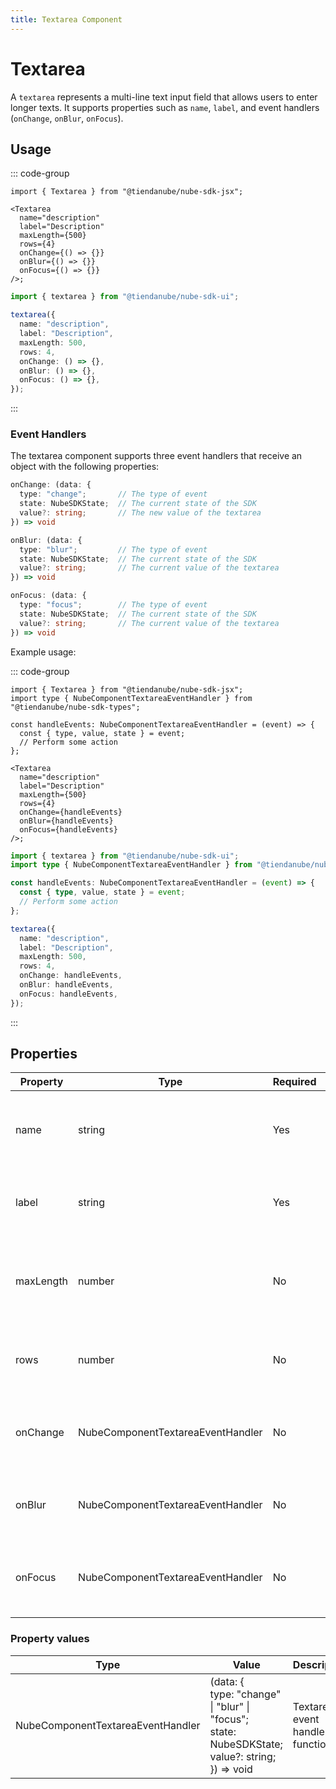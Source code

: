 ```yaml
---
title: Textarea Component
---
```


# Textarea

A `textarea` represents a multi-line text input field that allows users to enter longer texts.
It supports properties such as `name`, `label`, and event handlers (`onChange`, `onBlur`, `onFocus`).

## Usage

::: code-group

```tsx [JSX]
import { Textarea } from "@tiendanube/nube-sdk-jsx";

<Textarea
  name="description"
  label="Description"
  maxLength={500}
  rows={4}
  onChange={() => {}}
  onBlur={() => {}}
  onFocus={() => {}}
/>;
```

```typescript [Declarative]
import { textarea } from "@tiendanube/nube-sdk-ui";

textarea({
  name: "description",
  label: "Description",
  maxLength: 500,
  rows: 4,
  onChange: () => {},
  onBlur: () => {},
  onFocus: () => {},
});
```

:::

### Event Handlers

The textarea component supports three event handlers that receive an object with the following properties:

```typescript
onChange: (data: {
  type: "change";       // The type of event
  state: NubeSDKState;  // The current state of the SDK
  value?: string;       // The new value of the textarea
}) => void

onBlur: (data: {
  type: "blur";         // The type of event
  state: NubeSDKState;  // The current state of the SDK
  value?: string;       // The current value of the textarea
}) => void

onFocus: (data: {
  type: "focus";        // The type of event
  state: NubeSDKState;  // The current state of the SDK
  value?: string;       // The current value of the textarea
}) => void
```

Example usage:

::: code-group

```tsx [JSX]
import { Textarea } from "@tiendanube/nube-sdk-jsx";
import type { NubeComponentTextareaEventHandler } from "@tiendanube/nube-sdk-types";

const handleEvents: NubeComponentTextareaEventHandler = (event) => {
  const { type, value, state } = event;
  // Perform some action
};

<Textarea
  name="description"
  label="Description"
  maxLength={500}
  rows={4}
  onChange={handleEvents}
  onBlur={handleEvents}
  onFocus={handleEvents}
/>;
```

```typescript [Declarative]
import { textarea } from "@tiendanube/nube-sdk-ui";
import type { NubeComponentTextareaEventHandler } from "@tiendanube/nube-sdk-types";

const handleEvents: NubeComponentTextareaEventHandler = (event) => {
  const { type, value, state } = event;
  // Perform some action
};

textarea({
  name: "description",
  label: "Description",
  maxLength: 500,
  rows: 4,
  onChange: handleEvents,
  onBlur: handleEvents,
  onFocus: handleEvents,
});
```

:::

## Properties

| Property  | Type                              | Required | Description                                                   |
| --------- | --------------------------------- | -------- | ------------------------------------------------------------- |
| name      | string                            | Yes      | The name of the textarea, used to identify it in forms.       |
| label     | string                            | Yes      | The label text displayed above the textarea.                  |
| maxLength | number                            | No       | The maximum number of characters allowed in the textarea.     |
| rows      | number                            | No       | The number of visible text lines in the textarea.             |
| onChange  | NubeComponentTextareaEventHandler | No       | Function called when the textarea value changes.              |
| onBlur    | NubeComponentTextareaEventHandler | No       | Function called when the textarea loses focus.                |
| onFocus   | NubeComponentTextareaEventHandler | No       | Function called when the textarea receives focus.             |

### Property values

| Type                              | Value                                                                                                         | Description                              |
| --------------------------------- | ------------------------------------------------------------------------------------------------------------- | ---------------------------------------- |
| NubeComponentTextareaEventHandler | (data: {<br/>type: "change" \| "blur" \| "focus";<br/>state: NubeSDKState;<br/>value?: string;<br/>}) => void | Textarea event handler function.         |
